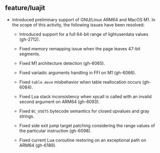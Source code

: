 ## feature/luajit

* Introduced preliminary support of GNU/Linux ARM64 and MacOS M1. In the scope
  of this activity, the following issues have been resolved:

  - Introduced support for a full 64-bit range of lightuserdata values (gh-2712).

  - Fixed memory remapping issue when the page leaves 47-bit segments.

  - Fixed M1 architecture detection (gh-6065).

  - Fixed variadic arguments handling in FFI on M1 (gh-6066).

  - Fixed `table.move` misbehavior when table reallocation occurs (gh-6084).

  - Fixed Lua stack inconsistency when xpcall is called with an invalid second
    argument on ARM64 (gh-6093).

  - Fixed `BC_USETS` bytecode semantics for closed upvalues and gray strings.

  - Fixed side exit jump target patching considering the range values of the
    particular instruction (gh-6098).

  - Fixed current Lua coroutine restoring on an exceptional path on ARM64 (gh-6189).
